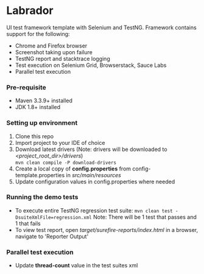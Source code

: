 # Labrador
UI test framework template with Selenium and TestNG. Framework contains support for the following:
- Chrome and Firefox browser
- Screenshot taking upon failure
- TestNG report and stacktrace logging
- Test execution on Selenium Grid, Browserstack, Sauce Labs
- Parallel test execution

### Pre-requisite
- Maven 3.3.9+ installed
- JDK 1.8+ installed

### Setting up environment
1. Clone this repo
1. Import project to your IDE of choice
1. Download latest drivers (Note: drivers will be downloaded to _<project_root_dir>/drivers_)
   <br>`mvn clean compile -P download-drivers`
1. Create a local copy of **config.properties** from config-template.properties in _src/main/resources_
1. Update configuration values in config.properties where needed

### Running the demo tests
- To execute entire TestNG regression test suite: `mvn clean test -DsuiteXmlFile=regression.xml` Note: There will be 1 test that passes and 1 that fails
- To view test report, open _target/surefire-reports/index.html_ in a browser, navigate to 'Reporter Output'

### Parallel test execution
- Update **thread-count** value in the test suites xml